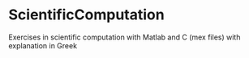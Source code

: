 # ScientificComputation
Exercises in scientific computation with Matlab and C (mex files) with explanation in Greek
